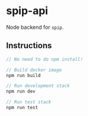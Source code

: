# spip-api

Node backend for `spip`.

## Instructions

```js
// No need to do npm install!

// Build docker image
npm run build

// Run development stack
npm run dev

// Run test stack
npm run test
```